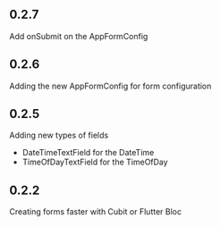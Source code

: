 ## 0.2.7
Add onSubmit on the AppFormConfig

## 0.2.6
Adding the new AppFormConfig for form configuration


## 0.2.5

Adding new types of fields
- DateTimeTextField for the DateTime
- TimeOfDayTextField for the TimeOfDay

## 0.2.2

Creating forms faster with Cubit or Flutter Bloc
